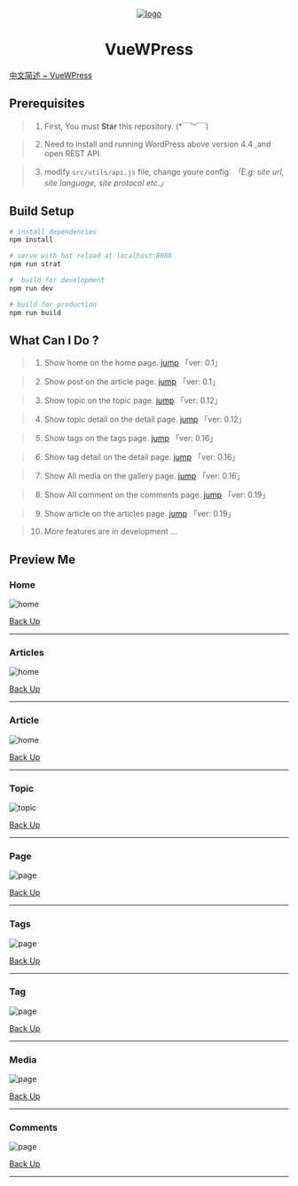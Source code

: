 <a href="http://www.darlang.com" align="center">

![logo](./src/assets/images/logo.png)

</a>
<center>

# **VueWPress**

</center>

[中文简述 ~ VueWPress](./README_CN.md)


## Prerequisites

> 1. First, You must **Star** this repository. (*￣︶￣)

> 2. Need to install and running WordPress above version 4.4 ,and open REST API.

> 3. modify `src/utils/api.js` file, change youre config.  *「E.g: site url, site language, site protocol etc.」*


## Build Setup

``` bash
# install dependencies
npm install

# serve with hot reload at localhost:8088
npm run strat

#  build for development
npm run dev

# build for production
npm run build
```

## What Can I Do ?
> 1. Show home on the home page. [jump](#home) 「ver: 0.1」

> 2. Show post on the article page. [jump](#article) 「ver: 0.1」

> 3. Show topic on the topic page. [jump](#topic) 「ver: 0.12」

> 4. Show topic detail on the detail page. [jump](#page) 「ver: 0.12」

> 5. Show tags on the tags page. [jump](#tags) 「ver: 0.16」

> 6. Show tag detail on the detail page. [jump](#tag) 「ver: 0.16」

> 7. Show All media on the gallery page. [jump](#media) 「ver: 0.16」

> 8. Show All comment on the comments page. [jump](#comments) 「ver: 0.19」

> 9. Show article on the articles page. [jump](#Articles) 「ver: 0.19」

> 10. More features are in development ...

## Preview Me
### Home
![home](./previews/home.png)

[Back Up](#vuewpress)

---

### Articles
![home](./previews/articles.png)

[Back Up](#vuewpress)

---

### Article
![home](./previews/article.png)

[Back Up](#vuewpress)

---

### Topic
![topic](./previews/topic.png)

[Back Up](#vuewpress)

---

### Page
![page](./previews/page.png)

[Back Up](#vuewpress)

---

### Tags
![page](./previews/tags.png)

[Back Up](#vuewpress)

---

### Tag
![page](./previews/tag.png)

[Back Up](#vuewpress)

---

### Media
![page](./previews/tag.png)

[Back Up](#vuewpress)

---

### Comments
![page](./previews/comments.png)

[Back Up](#vuewpress)

---
